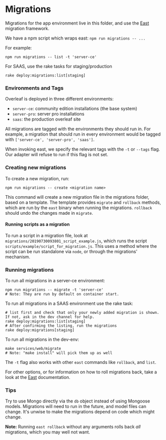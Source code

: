 # Migrations

Migrations for the app environment live in this folder, and use the [East](https://github.com/okv/east) migration
framework.

We have a npm script which wraps east: `npm run migrations -- ...`

For example:

```shell
npm run migrations -- list -t 'server-ce'
```

For SAAS, use the rake tasks for staging/production
```shell
rake deploy:migrations:list[staging]
```

### Environments and Tags

Overleaf is deployed in three different environments:

- `server-ce`: community edition installations (the base system)
- `server-pro`: server pro installations
- `saas`: the production overleaf site

All migrations are tagged with the environments they should run in.
For example, a migration that should run in every environment would be tagged with `['server-ce', 'server-pro', 'saas']`.

When invoking east, we specify the relevant tags with the `-t` or `--tags` flag.
Our adapter will refuse to run if this flag is not set.


### Creating new migrations

To create a new migration, run:

```shell
npm run migrations -- create <migration name>
```

This command will create a new migration file in the migrations folder, based on a template. The template provides
`migrate` and `rollback` methods, which are run by the `east` binary when running the migrations. `rollback` should
undo the changes made in `migrate`.

#### Running scripts as a migration

To run a script in a migration file, look at `migrations/20190730093801_script_example.js`, which runs the script
`scripts/example/script_for_migration.js`. This uses a method where the script can be run standalone via `node`, or
through the migrations' mechanism.

### Running migrations

To run all migrations in a server-ce environment:
```shell
npm run migrations -- migrate -t 'server-ce'
# Note: They are run by default on container start.
```

To run all migrations in a SAAS environment use the rake task:
```shell
# list first and check that only your newly added migration is shown. If not, ask in the dev channel for help.
rake deploy:migrations:list[staging]
# After confirming the listing, run the migrations
rake deploy:migrations[staging]
```

To run all migrations in the dev-env:
```shell
make services/web/migrate
# Note: "make install" will pick them up as well
```

The `-t` flag also works with other `east` commands like `rollback`, and `list`.

For other options, or for information on how to roll migrations back, take a look at the
[East](https://github.com/okv/east) documentation.

### Tips

Try to use Mongo directly via the `db` object instead of using Mongoose models. Migrations will need to run in the
future, and model files can change. It's unwise to make the migrations depend on code which might change.

**Note:** Running `east rollback` without any arguments rolls back *all* migrations, which you may well not want.
